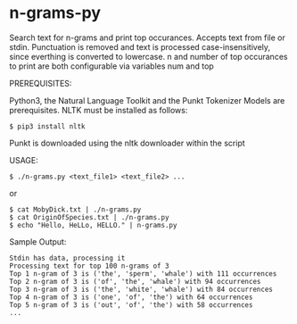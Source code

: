 # n-grams-py

Search text for n-grams and print top occurances. Accepts text from file or
stdin. Punctuation is removed and text is processed case-insensitively, since
everthing is converted to lowercase. n and number of top occurances to print 
are both configurable via variables num and top 

PREREQUISITES:

Python3, the Natural Language Toolkit and the Punkt Tokenizer Models are
prerequisites. NLTK must be installed as follows:

    $ pip3 install nltk

Punkt is downloaded using the nltk downloader within the script

USAGE:

    $ ./n-grams.py <text_file1> <text_file2> ...

or

    $ cat MobyDick.txt | ./n-grams.py
    $ cat OriginOfSpecies.txt | ./n-grams.py
    $ echo "Hello, HeLLo, HELLO." | n-grams.py

Sample Output:

    Stdin has data, processing it
    Processing text for top 100 n-grams of 3
    Top 1 n-gram of 3 is ('the', 'sperm', 'whale') with 111 occurrences
    Top 2 n-gram of 3 is ('of', 'the', 'whale') with 94 occurrences
    Top 3 n-gram of 3 is ('the', 'white', 'whale') with 84 occurrences
    Top 4 n-gram of 3 is ('one', 'of', 'the') with 64 occurrences
    Top 5 n-gram of 3 is ('out', 'of', 'the') with 58 occurrences
    ...

